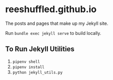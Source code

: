 # reeshuffled.github.io

The posts and pages that make up my Jekyll site.

Run `bundle exec jekyll serve` to build locally.

## To Run Jekyll Utilities

1. `pipenv shell`
2. `pipenv install`
3. `python jekyll_utils.py`